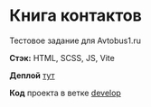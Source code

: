 # Книга контактов
Тестовое задание для Avtobus1.ru

**Стэк:** HTML, SCSS, JS, Vite

**Деплой** [тут](https://avtobus1-test.netlify.app/)

**Код** проекта в ветке  [develop](https://github.com/kotsiaryna/Avtobus1_test/tree/develop)


